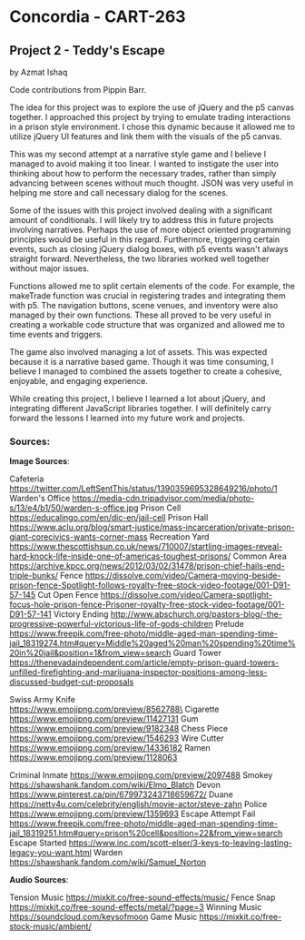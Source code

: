 # Concordia - CART-263

## Project 2 - Teddy's Escape

by Azmat Ishaq

Code contributions from Pippin Barr.

The idea for this project was to explore the use of jQuery and the p5 canvas together. I approached this project by trying to emulate trading interactions in a prison style environment. I chose this dynamic because it allowed me to utilize jQuery UI features and link them with the visuals of the p5 canvas.

This was my second attempt at a narrative style game and I believe I managed to avoid making it too linear. I wanted to instigate the user into thinking about how to perform the necessary trades, rather than simply advancing between scenes without much thought. JSON was very useful in helping me store and call necessary dialog for the scenes.

Some of the issues with this project involved dealing with a significant amount of conditionals. I will likely try to address this in future projects involving narratives. Perhaps the use of more object oriented programming principles would be useful in this regard. Furthermore, triggering certain events, such as closing jQuery dialog boxes, with p5 events wasn't always straight forward. Nevertheless, the two libraries worked well together without major issues.

Functions allowed me to split certain elements of the code. For example, the makeTrade function was crucial in registering trades and integrating them with p5. The navigation buttons, scene venues, and inventory were also managed by their own functions. These all proved to be very useful in creating a workable code structure that was organized and allowed me to time events and triggers.

The game also involved managing a lot of assets. This was expected because it is a narrative based game. Though it was time consuming, I believe I managed to combined the assets together to create a cohesive, enjoyable, and engaging experience.

While creating this project, I believe I learned a lot about jQuery, and integrating different JavaScript libraries together. I will definitely carry forward the lessons I learned into my future work and projects.

### Sources:

**Image Sources**:


Cafeteria
https://twitter.com/LeftSentThis/status/1390359695328649216/photo/1
Warden's Office
https://media-cdn.tripadvisor.com/media/photo-s/13/e4/b1/50/warden-s-office.jpg
Prison Cell
https://educalingo.com/en/dic-en/jail-cell
Prison Hall
https://www.aclu.org/blog/smart-justice/mass-incarceration/private-prison-giant-corecivics-wants-corner-mass
Recreation Yard
https://www.thescottishsun.co.uk/news/710007/startling-images-reveal-hard-knock-life-inside-one-of-americas-toughest-prisons/
Common Area
https://archive.kpcc.org/news/2012/03/02/31478/prison-chief-hails-end-triple-bunks/
Fence
https://dissolve.com/video/Camera-moving-beside-prison-fence-Spotlight-follows-royalty-free-stock-video-footage/001-D91-57-145
Cut Open Fence
https://dissolve.com/video/Camera-spotlight-focus-hole-prison-fence-Prisoner-royalty-free-stock-video-footage/001-D91-57-141
Victory Ending
http://www.abschurch.org/pastors-blog/-the-progressive-powerful-victorious-life-of-gods-children
Prelude
https://www.freepik.com/free-photo/middle-aged-man-spending-time-jail_18319274.htm#query=Middle%20aged%20man%20spending%20time%20in%20jail&position=1&from_view=search
Guard Tower
https://thenevadaindependent.com/article/empty-prison-guard-towers-unfilled-firefighting-and-marijuana-inspector-positions-among-less-discussed-budget-cut-proposals


Swiss Army Knife\
https://www.emojipng.com/preview/8562788\
Cigarette
https://www.emojipng.com/preview/11427131
Gum
https://www.emojipng.com/preview/9182348
Chess Piece
https://www.emojipng.com/preview/1546293
Wire Cutter
https://www.emojipng.com/preview/14336182
Ramen
https://www.emojipng.com/preview/1128063

Criminal Inmate
https://www.emojipng.com/preview/2097488
Smokey
https://shawshank.fandom.com/wiki/Elmo_Blatch
Devon
https://www.pinterest.ca/pin/679973243718659672/
Duane
https://nettv4u.com/celebrity/english/movie-actor/steve-zahn
Police
https://www.emojipng.com/preview/1359693
Escape Attempt Fail
https://www.freepik.com/free-photo/middle-aged-man-spending-time-jail_18319251.htm#query=prison%20cell&position=22&from_view=search
Escape Started
https://www.inc.com/scott-elser/3-keys-to-leaving-lasting-legacy-you-want.html
Warden
https://shawshank.fandom.com/wiki/Samuel_Norton

**Audio Sources**:

Tension Music
https://mixkit.co/free-sound-effects/music/
Fence Snap
https://mixkit.co/free-sound-effects/metal/?page=3
Winning Music
https://soundcloud.com/keysofmoon
Game Music
https://mixkit.co/free-stock-music/ambient/
